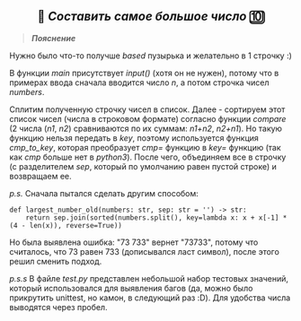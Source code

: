 <h2 align="center">
    🔢 <i><b>Составить самое большое число</b></i> 🔟
</h2>

> **_Пояснение_**

Нужно было что-то получше _based_ пузырька и желательно в 1 строчку :)

В функции _main_ присутствует _input()_ (хотя он не нужен), потому что в примерах ввода сначала вводится число _n_, а потом строчка чисел _numbers_.

Сплитим полученную строчку чисел в список.
Далее - сортируем этот список чисел (числа в строковом формате) согласно функции _compare_ (2 числа (_n1_, _n2_) сравниваются по их суммам: _n1+n2_, _n2+n1_).
Но такую функцию нельзя передать в _key_, поэтому используется функция _cmp_to_key_, которая преобразует _cmp=_ функцию в _key=_ функцию (так как _cmp_ больше нет в _python3_).
После чего, объединяем все в строчку (с разделителем _sep_, который по умолчанию равен пустой строке) и возвращаем ее.

_p.s._ Сначала пытался сделать другим способом:

    def largest_number_old(numbers: str, sep: str = '') -> str:
        return sep.join(sorted(numbers.split(), key=lambda x: x + x[-1] * (4 - len(x)), reverse=True))

Но была выявлена ошибка: "73 733" вернет "73733", потому что считалось, что 73 равен 733 (дописывался ласт символ), после этого решил сменить подход.

_p.s.s_ В файле _test.py_ представлен небольшой набор тестовых значений, который использовался для выявления багов (да, можно было прикрутить unittest, но камон, в следующий раз :D).
Для удобства числа выводятся через пробел.
